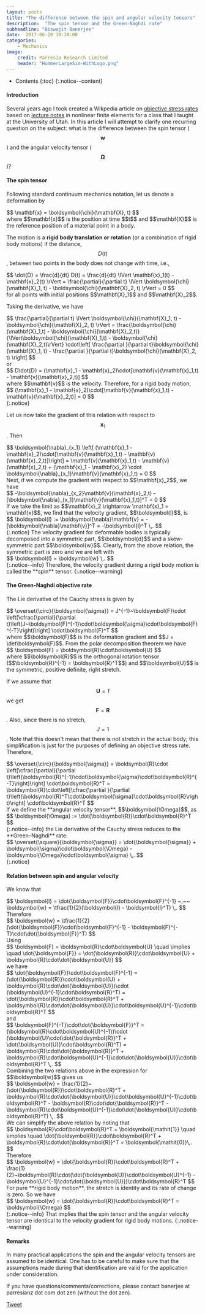```yaml
---
layout: posts
title: "The difference between the spin and angular velocity tensors"
description:  "The spin tensor and the Green-Naghdi rate"
subheadline: "Biswajit Banerjee"
date:  2017-06-20 10:30:00
categories:
    - Mechanics
image:
    credit: Parresia Research Limited
    header: "HummerLargeSim-WithLogo.png"
---
```


- Contents
{:toc}
{:.notice--content}

#### Introduction ####
Several years ago I took created a Wikpedia article on [objective stress rates](https://en.wikipedia.org/wiki/Objective_stress_rate) based on [lecture notes](https://en.wikiversity.org/wiki/Nonlinear_finite_elements/Objective_stress_rates) in nonlinear finite elements for a class that I taught at the University of Utah.  In this article I will attempt to clarify one recurring question on the subject: what is the difference between the spin tensor ($$\boldsymbol{w}$$) and the angular velocity tensor ($$\boldsymbol{\Omega}$$)?

#### The spin tensor ####
Following standard continuum mechanics notation, let us denote a deformation by
<div>
$$
  \mathbf{x} = \boldsymbol{\chi}(\mathbf{X}, t)
$$
</div>
where $$\mathbf{x}$$ is the position at time $$t$$ and $$\mathbf{X}$$ is the reference position of a
material point in a body.

The motion is a **rigid body translation or rotation** (or a combination of rigid body motions) if the
distance, $$D(t)$$, between two points in the body does not change with time, i.e.,
<div>
$$
  \dot{D} = \frac{d}{dt} D(t) = \frac{d}{dt} \lVert \mathbf{x}_1(t) - \mathbf{x}_2(t) \rVert = 
  \frac{\partial}{\partial t} \lVert \boldsymbol{\chi}(\mathbf{X}_1, t) - \boldsymbol{\chi}(\mathbf{X}_2, t) \rVert = 0
$$
</div>
for all points with initial positions $$\mathbf{X}_1$$ and $$\mathbf{X}_2$$.

Taking the derivative, we have
<div>
$$
  \frac{\partial}{\partial t} \lVert \boldsymbol{\chi}(\mathbf{X}_1, t) - \boldsymbol{\chi}(\mathbf{X}_2, t) \rVert
  = \frac{\boldsymbol{\chi}(\mathbf{X}_1,t) - \boldsymbol{\chi}(\mathbf{X}_2,t)}{\lVert\boldsymbol{\chi}(\mathbf{X}_1,t) - \boldsymbol{\chi}(\mathbf{X}_2,t)\rVert}
    \cdot\left[ \frac{\partial }{\partial t}\boldsymbol{\chi}(\mathbf{X}_1, t) -
           \frac{\partial }{\partial t}\boldsymbol{\chi}(\mathbf{X}_2, t) \right]
$$
</div>
or
<div>
$$
  D\dot{D} = (\mathbf{x}_1 - \mathbf{x}_2)\cdot[\mathbf{v}(\mathbf{x}_1,t) - \mathbf{v}(\mathbf{x}_2,t)]
$$
</div>
where $$\mathbf{v}$$ is the velocity.  Therefore, for a rigid body motion,
<div>
$$
  (\mathbf{x}_1 - \mathbf{x}_2)\cdot[\mathbf{v}(\mathbf{x}_1,t) - \mathbf{v}(\mathbf{x}_2,t)] = 0
$$
</div>
{:.notice}

Let us now take the gradient of this relation with respect to $$\mathbf{x}_1$$.  Then
<div>
$$
  \boldsymbol{\nabla}_{x_1} \left[
  (\mathbf{x}_1 - \mathbf{x}_2)\cdot[\mathbf{v}(\mathbf{x}_1,t) - \mathbf{v}(\mathbf{x}_2,t)]\right]
  = \mathbf{v}(\mathbf{x}_1,t) - \mathbf{v}(\mathbf{x}_2,t) +
    (\mathbf{x}_1 - \mathbf{x}_2) \cdot \boldsymbol{\nabla}_{x_1}\mathbf{v}(\mathbf{x}_1,t)
  = 0
$$
</div>
Next, if we compute the gradient with respect to $$\mathbf{x}_2$$, we have
<div>
$$
  -\boldsymbol{\nabla}_{x_2}\mathbf{v}(\mathbf{x}_2,t) - 
     [\boldsymbol{\nabla}_{x_1}\mathbf{v}(\mathbf{x}_1,t)]^T = 0
$$
</div>
If we take the limit as $$\mathbf{x}_2 \rightarrow \mathbf{x}_1 = \mathbf{x}$$, we find that
the velocity gradient, $$\boldsymbol{l}$$,  is
<div>
$$
  \boldsymbol{l} := \boldsymbol{\nabla}\mathbf{v} = -[\boldsymbol{\nabla}\mathbf{v}]^T = -\boldsymbol{l}^T \,.
$$
</div>
{:.notice}
The velocity gradient for deformable bodies is typically decomposed into a symmetric part, $$\boldsymbol{d}$$ and a skew-symmetric part $$\boldsymbol{w}$$. Clearly, from the above relation, the symmetric part is
zero and we are left with
<div>
$$
  \boldsymbol{l} = \boldsymbol{w} \,.
$$
</div>
{:.notice--info}
Therefore, the velocity gradient during a rigid body motion is called the **spin** tensor.
{:.notice--warning}

#### The Green-Naghdi objective rate ####
The Lie derivative of the Cauchy stress is given by
<div>
$$
  \overset{\circ}{\boldsymbol{\sigma}} = J^{-1}~\boldsymbol{F}\cdot
       \left[\cfrac{\partial}{\partial t}\left(J~\boldsymbol{F}^{-1}\cdot\boldsymbol{\sigma}\cdot\boldsymbol{F}^{-T}\right)\right]
       \cdot\boldsymbol{F}^T 
$$
</div>
where $$\boldsymbol{F}$$ is the deformation gradient and $$J = \det\boldsymbol{F}$$.
From the polar decomposition theorem we have
<div>
$$
  \boldsymbol{F} = \boldsymbol{R}\cdot\boldsymbol{U}
$$
</div>
where $$\boldsymbol{R}$$ is the orthogonal rotation tensor ($$\boldsymbol{R}^{-1} = \boldsymbol{R}^T$$)
and $$\boldsymbol{U}$$ is the symmetric, positive definite, right stretch.

If we assume that $$\boldsymbol{U} = \boldsymbol{\mathit{1}}$$ we get
$$\boldsymbol{F} = \boldsymbol{R}$$.  Also, since there is no stretch, $$J = 1$$.  Note that this
doesn't mean that there is not stretch in the actual body; this simplification is just
for the purposes of defining an objective stress rate.  Therefore,
<div>
$$
  \overset{\circ}{\boldsymbol{\sigma}} = \boldsymbol{R}\cdot
       \left[\cfrac{\partial}{\partial t}\left(\boldsymbol{R}^{-1}\cdot\boldsymbol{\sigma}\cdot\boldsymbol{R}^{-T}\right)\right]
       \cdot\boldsymbol{R}^T 
    = \boldsymbol{R}\cdot\left[\cfrac{\partial }{\partial t}\left(\boldsymbol{R}^T\cdot\boldsymbol{\sigma}\cdot\boldsymbol{R}\right)\right]
       \cdot\boldsymbol{R}^T 
$$
</div>
If we define the **angular velocity tensor**, $$\boldsymbol{\Omega}$$, as
<div>
$$
  \boldsymbol{\Omega} := \dot{\boldsymbol{R}}\cdot\boldsymbol{R}^T
$$
</div>
{:.notice--info}
the Lie derivative of the Cauchy stress reduces to the **Green–Naghdi** rate:
<div>
$$
  \overset{\square}{\boldsymbol{\sigma}} = \dot{\boldsymbol{\sigma}} + \boldsymbol{\sigma}\cdot\boldsymbol{\Omega}
    - \boldsymbol{\Omega}\cdot\boldsymbol{\sigma} \,.
$$
</div>
{:.notice}

#### Relation between spin and angular velocity ####
We know that
<div>
$$
  \boldsymbol{l} = \dot{\boldsymbol{F}}\cdot\boldsymbol{F}^{-1} ~,~~
  \boldsymbol{w} = \tfrac{1}{2}(\boldsymbol{l} - \boldsymbol{l}^T) \,.
$$
</div>
Therefore
<div>
$$
  \boldsymbol{w} = \tfrac{1}{2}(\dot{\boldsymbol{F}}\cdot\boldsymbol{F}^{-1} - \boldsymbol{F}^{-T}\cdot\dot{\boldsymbol{F}}^T)
$$
</div>
Using
<div>
$$
  \boldsymbol{F} = \boldsymbol{R}\cdot\boldsymbol{U} 
  \quad \implies \quad \dot{\boldsymbol{F}} = \dot{\boldsymbol{R}}\cdot\boldsymbol{U} + \boldsymbol{R}\cdot\dot{\boldsymbol{U}}
$$
</div>
we have
<div>
$$
  \dot{\boldsymbol{F}}\cdot\boldsymbol{F}^{-1} =  (\dot{\boldsymbol{R}}\cdot\boldsymbol{U} + \boldsymbol{R}\cdot\dot{\boldsymbol{U}})\cdot
     (\boldsymbol{U}^{-1}\cdot\boldsymbol{R}^T)
     = \dot{\boldsymbol{R}}\cdot\boldsymbol{R}^T + \boldsymbol{R}\cdot\dot{\boldsymbol{U}}\cdot\boldsymbol{U}^{-1}\cdot\boldsymbol{R}^T
$$
</div>
and
<div>
$$
  \boldsymbol{F}^{-T}\cdot\dot{\boldsymbol{F}}^T =  (\boldsymbol{R}\cdot\boldsymbol{U}^{-1})\cdot
      (\boldsymbol{U}\cdot\dot{\boldsymbol{R}}^T + \dot{\boldsymbol{U}}\cdot\boldsymbol{R}^T)
    = \boldsymbol{R}\cdot\dot{\boldsymbol{R}}^T + \boldsymbol{R}\cdot\boldsymbol{U}^{-1}\cdot\dot{\boldsymbol{U}}\cdot\boldsymbol{R}^T \,.
$$
</div>
Combining the two relations above in the expression for $$\boldsymbol{w}$$ gives us
<div>
$$
  \boldsymbol{w} = \frac{1}{2}~(\dot{\boldsymbol{R}}\cdot\boldsymbol{R}^T + \boldsymbol{R}\cdot\dot{\boldsymbol{U}}\cdot\boldsymbol{U}^{-1}\cdot\boldsymbol{R}^T
         - \boldsymbol{R}\cdot\dot{\boldsymbol{R}}^T - \boldsymbol{R}\cdot\boldsymbol{U}^{-1}\cdot\dot{\boldsymbol{U}}\cdot\boldsymbol{R}^T) \,.
$$
</div>
We can simplify the above relation by noting that
<div>
$$
  \boldsymbol{R}\cdot\boldsymbol{R}^T = \boldsymbol{\mathit{1}} 
  \quad \implies \quad \dot{\boldsymbol{R}}\cdot\boldsymbol{R}^T + \boldsymbol{R}\cdot\dot{\boldsymbol{R}}^T = \boldsymbol{\mathit{0}}\,.
$$
</div>
Therefore
<div>
$$
  \boldsymbol{w} = \dot{\boldsymbol{R}}\cdot\boldsymbol{R}^T + \frac{1}{2}~\boldsymbol{R}\cdot(\dot{\boldsymbol{U}}\cdot\boldsymbol{U}^{-1} - 
             \boldsymbol{U}^{-1}\cdot\dot{\boldsymbol{U}})\cdot\boldsymbol{R}^T
$$
</div>
For pure **rigid body motion**, the stretch is identity and its rate of change is zero.  So we have
<div>
$$
  \boldsymbol{w} = \dot{\boldsymbol{R}}\cdot\boldsymbol{R}^T = \boldsymbol{\Omega}
$$
</div>
{:.notice--info}
That implies that the spin tensor and the angular velocity tensor are identical to the
velocity gradient for rigid body motions.
{:.notice--warning}

#### Remarks ####
In many practical applications the spin and the angular velocity tensors are assumed to be identical.
One has to be careful to make sure that the assumptions made during that identification are valid
for the application under consideration.

If you have questions/comments/corrections, please contact banerjee at parresianz dot com dot zen (without the dot zen).


<a class="twitter-share-button" href="https://twitter.com/intent/tweet" data-via="parresianz"> Tweet</a>
<script src="//platform.linkedin.com/in.js" type="text/javascript">
  lang: en_US
</script>
<script type="IN/Share" data-counter="right"></script>

